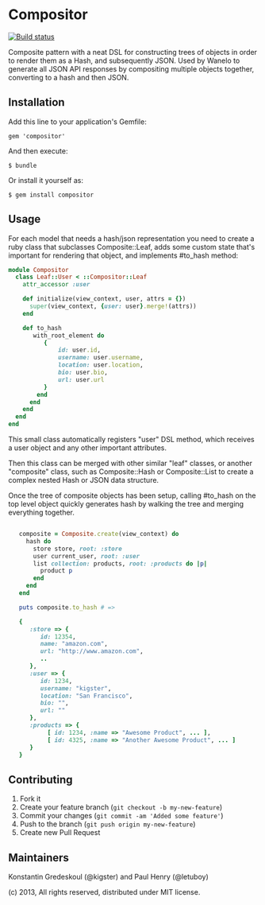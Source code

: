 Compositor
=====

[![Build status](https://secure.travis-ci.org/wanelo/compositor.png)](http://travis-ci.org/wanelo/compositor)

Composite pattern with a neat DSL for constructing trees of objects in order to render them as a Hash, and subsequently
JSON.  Used by Wanelo to generate all JSON API responses by compositing multiple objects together, converting to
a hash and then JSON.


## Installation

Add this line to your application's Gemfile:

    gem 'compositor'

And then execute:

    $ bundle

Or install it yourself as:

    $ gem install compositor

## Usage

For each model that needs a hash/json representation you need to create a ruby class that subclasses Composite::Leaf,
adds some custom state that's important for rendering that object, and implements #to_hash method:

```ruby
module Compositor
  class Leaf::User < ::Compositor::Leaf
    attr_accessor :user

    def initialize(view_context, user, attrs = {})
      super(view_context, {user: user}.merge!(attrs))
    end

    def to_hash
       with_root_element do
          {
              id: user.id,
              username: user.username,
              location: user.location,
              bio: user.bio,
              url: user.url
          }
        end
      end
    end
  end
end
```

This small class automatically registers "user" DSL method, which receives a user object and any other
important attributes.

Then this class can be merged with other similar "leaf" classes, or another "composite" class, such as
Composite::Hash or Composite::List to create a complex nested Hash or JSON data structure.

Once the tree of composite objects has been setup, calling #to_hash on the top level object quickly
generates hash by walking the tree and merging everything together.

```ruby

   composite = Composite.create(view_context) do
     hash do
       store store, root: :store
       user current_user, root: :user
       list collection: products, root: :products do |p|
         product p
       end
     end
   end

   puts composite.to_hash # =>

   {
      :store => {
         id: 12354,
         name: "amazon.com",
         url: "http://www.amazon.com",
         ..
      },
      :user => {
         id: 1234,
         username: "kigster",
         location: "San Francisco",
         bio: "",
         url: ""
      },
      :products => {
           [ id: 1234, :name => "Awesome Product", ... ],
           [ id: 4325, :name => "Another Awesome Product", ... ]
      }
   }
```

## Contributing

1. Fork it
2. Create your feature branch (`git checkout -b my-new-feature`)
3. Commit your changes (`git commit -am 'Added some feature'`)
4. Push to the branch (`git push origin my-new-feature`)
5. Create new Pull Request

## Maintainers

Konstantin Gredeskoul (@kigster) and Paul Henry (@letuboy)

(c) 2013, All rights reserved, distributed under MIT license.
